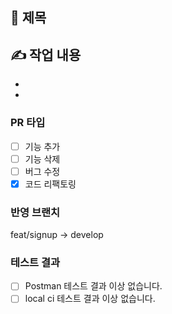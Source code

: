 ## 📄 제목

## ✍ 작업 내용
- 
-

### PR 타입
- [ ] 기능 추가
- [ ] 기능 삭제
- [ ] 버그 수정
- [x] 코드 리팩토링

### 반영 브랜치
feat/signup -> develop

### 테스트 결과
- [ ] Postman 테스트 결과 이상 없습니다.
- [ ] local ci 테스트 결과 이상 없습니다.
